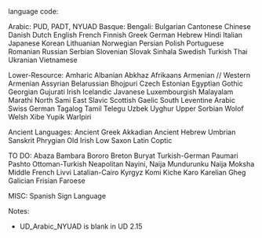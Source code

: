 language code: 

Arabic: PUD, PADT, NYUAD
Basque: 
Bengali:
Bulgarian 
Cantonese
Chinese
Danish
Dutch 
English 
French 
Finnish
Greek 
German
Hebrew
Hindi
Italian 
Japanese 
Korean 
Lithuanian 
Norwegian 
Persian
Polish
Portuguese 
Romanian
Russian 
Serbian
Slovenian 
Slovak 
Sinhala 
Swedish
Turkish
Thai
Ukranian 
Vietnamese 



Lower-Resource: 
Amharic
Albanian 
Abkhaz
Afrikaans 
Armenian // Western Armenian 
Assyrian
Belarussian
Bhojpuri
Czech 
Estonian 
Egyptian 
Gothic 
Georgian
Gujurati 
Irish
Icelandic 
Javanese
Luxembourgish 
Malayalam 
Marathi 
North Sami 
East Slavic
Scottish Gaelic
South Leventine Arabic
Swiss German
Tagalog
Tamil 
Telegu
Uzbek
Uyghur
Upper Sorbian 
Wolof
Welsh
Xibe 
Yupik
Warlpiri

Ancient Languages: 
Ancient Greek 
Akkadian 
Ancient Hebrew
Umbrian 
Sanskrit
Phrygian
Old Irish
Low Saxon 
Latin 
Coptic 

TO DO: 
Abaza
Bambara
Bororo
Breton
Buryat 
Turkish-German 
Paumari 
Pashto 
Ottoman-Turkish
Neapolitan 
Nayini, Naija 
Mundurunku 
Naija 
Moksha
Middle French
Livvi 
Latalian-Cairo 
Kyrgyz
Komi 
Kiche
Karo 
Karelian 
Gheg
Galician 
Frisian 
Faroese 

MISC: 
Spanish Sign Language


Notes: 

- UD_Arabic_NYUAD is blank in UD 2.15 
